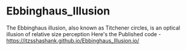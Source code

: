 # Ebbinghaus_Illusion
The Ebbinghaus illusion, also known as Titchener circles, is an optical illusion of relative size perception
Here's the Published code - https://itzsshashank.github.io/Ebbinghaus_Illusion.io/
